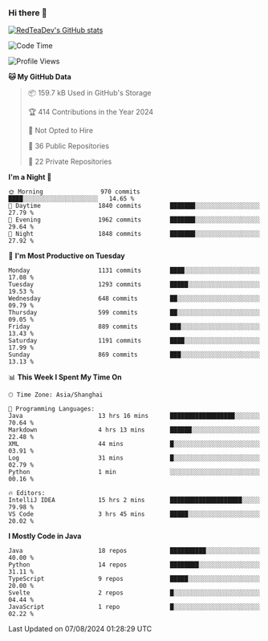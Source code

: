 ### Hi there 👋

<!--
**RedTeaDev/RedTeaDev** is a ✨ _special_ ✨ repository because its `README.md` (this file) appears on your GitHub profile.

Here are some ideas to get you started:

- 🔭 I’m currently working on ...
- 🌱 I’m currently learning ...
- 👯 I’m looking to collaborate on ...
- 🤔 I’m looking for help with ...
- 💬 Ask me about ...
- 📫 How to reach me: ...
- 😄 Pronouns: ...
- ⚡ Fun fact: ...
-->

<!--
[![wakatime](https://wakatime.com/badge/user/6b101ed0-04c0-4490-9283-eb61f2efff96.svg)](https://wakatime.com/@6b101ed0-04c0-4490-9283-eb61f2efff96)
!-->

[![RedTeaDev's GitHub stats](https://github-readme-stats.vercel.app/api?username=RedTeaDev\&include_all_commits=true)](https://github.com/anuraghazra/github-readme-stats)
<!--
[![willianrod's wakatime stats](https://github-readme-stats.vercel.app/api/wakatime?username=RedTeaDev)](https://github.com/anuraghazra/github-readme-stats)
!-->
<!--START_SECTION:waka-->
![Code Time](http://img.shields.io/badge/Code%20Time-2%2C483%20hrs%2046%20mins-blue)

![Profile Views](http://img.shields.io/badge/Profile%20Views-0-blue)

**🐱 My GitHub Data** 

> 📦 159.7 kB Used in GitHub's Storage 
 > 
> 🏆 414 Contributions in the Year 2024
 > 
> 🚫 Not Opted to Hire
 > 
> 📜 36 Public Repositories 
 > 
> 🔑 22 Private Repositories 
 > 
**I'm a Night 🦉** 

```text
🌞 Morning                970 commits         ████░░░░░░░░░░░░░░░░░░░░░   14.65 % 
🌆 Daytime                1840 commits        ███████░░░░░░░░░░░░░░░░░░   27.79 % 
🌃 Evening                1962 commits        ███████░░░░░░░░░░░░░░░░░░   29.64 % 
🌙 Night                  1848 commits        ███████░░░░░░░░░░░░░░░░░░   27.92 % 
```
📅 **I'm Most Productive on Tuesday** 

```text
Monday                   1131 commits        ████░░░░░░░░░░░░░░░░░░░░░   17.08 % 
Tuesday                  1293 commits        █████░░░░░░░░░░░░░░░░░░░░   19.53 % 
Wednesday                648 commits         ██░░░░░░░░░░░░░░░░░░░░░░░   09.79 % 
Thursday                 599 commits         ██░░░░░░░░░░░░░░░░░░░░░░░   09.05 % 
Friday                   889 commits         ███░░░░░░░░░░░░░░░░░░░░░░   13.43 % 
Saturday                 1191 commits        ████░░░░░░░░░░░░░░░░░░░░░   17.99 % 
Sunday                   869 commits         ███░░░░░░░░░░░░░░░░░░░░░░   13.13 % 
```


📊 **This Week I Spent My Time On** 

```text
🕑︎ Time Zone: Asia/Shanghai

💬 Programming Languages: 
Java                     13 hrs 16 mins      ██████████████████░░░░░░░   70.64 % 
Markdown                 4 hrs 13 mins       ██████░░░░░░░░░░░░░░░░░░░   22.48 % 
XML                      44 mins             █░░░░░░░░░░░░░░░░░░░░░░░░   03.91 % 
Log                      31 mins             █░░░░░░░░░░░░░░░░░░░░░░░░   02.79 % 
Python                   1 min               ░░░░░░░░░░░░░░░░░░░░░░░░░   00.16 % 

🔥 Editors: 
IntelliJ IDEA            15 hrs 2 mins       ████████████████████░░░░░   79.98 % 
VS Code                  3 hrs 45 mins       █████░░░░░░░░░░░░░░░░░░░░   20.02 % 
```

**I Mostly Code in Java** 

```text
Java                     18 repos            ██████████░░░░░░░░░░░░░░░   40.00 % 
Python                   14 repos            ████████░░░░░░░░░░░░░░░░░   31.11 % 
TypeScript               9 repos             █████░░░░░░░░░░░░░░░░░░░░   20.00 % 
Svelte                   2 repos             █░░░░░░░░░░░░░░░░░░░░░░░░   04.44 % 
JavaScript               1 repo              █░░░░░░░░░░░░░░░░░░░░░░░░   02.22 % 
```




 Last Updated on 07/08/2024 01:28:29 UTC
<!--END_SECTION:waka-->


